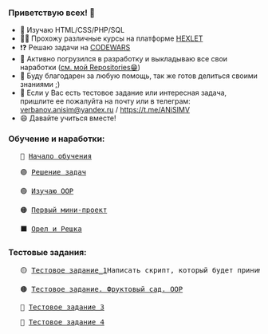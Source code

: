 ### Приветствую всех! 👋

- 🔭 Изучаю HTML/CSS/PHP/SQL
- 👨‍🎓 Прохожу различные курсы на платформе <a href ="https://ru.hexlet.io/programs/php">HEXLET</a>
- ❗❓ Решаю задачи на <a href ="https://www.codewars.com/users/AnisimV/stats">CODEWARS</a>
- 🌱 Активно погрузился в разработку и выкладываю все свои наработки (<a href ="https://github.com/anisimV?tab=repositories">cм. мой Repositories😁</a>)
- 👯 Буду благодарен за любую помощь, так же готов делиться своими знаниями ;)
- 🤔 Если у Вас есть тестовое задание или интересная задача, пришлите ее пожалуйта на почту или в телеграм:
                 verbanov.anisim@yandex.ru / https://t.me/ANiSIMV
- 😄 Давайте учиться вместе!

<h3>Обучение и наработки:</h3>
<ul>
    <pre><li type="none">🐘 <a href="https://github.com/anisimV/lesson.php">Начало обучения</a></li></pre>
    <pre><li type="none">🟣 <a href="https://github.com/anisimV/practicePHP">Решение задач</a></li></pre>
    <pre><li type="none">🟢 <a href="https://github.com/anisimV/phpOOP">Изучаю OOP</a></li></pre>
    <pre><li type="none">🟠 <a href="https://github.com/anisimV/firstProject">Первый мини-проект</a></li></pre>
    <pre><li type="none">⬛ <a href="https://github.com/anisimV/headsAndTails">Орел и Решка</a></li></pre>
</ul>
<h3>Тестовые задания:</h3>
<ul>
     <pre><li type="none">🟡 <a href="https://github.com/anisimV/testTask">Тестовое задание_1</a>Написать скрипт, который будет принимать данные с формы, валидировать и отпрвлять на почту</li></pre>
     <pre><li type="none">🟤 <a href="https://github.com/anisimV/testTask_orchard">Тестовое задание. Фруктовый сад. OOP</a></li></pre>
     <pre><li type="none">🔵 <a href="https://github.com/anisimV/testTask_3">Тестовое задание_3</a></li></pre>
     <pre><li type="none">🔴 <a href="https://github.com/anisimV/testTask_4">Тестовое задание_4</a></li></pre>
</ul>

